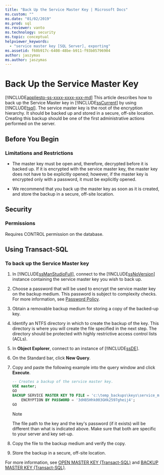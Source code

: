 ```yaml
---
title: "Back Up the Service Master Key | Microsoft Docs"
ms.custom: ""
ms.date: "01/02/2019"
ms.prod: sql
ms.reviewer: vanto
ms.technology: security
ms.topic: conceptual
helpviewer_keywords: 
  - "service master key [SQL Server], exporting"
ms.assetid: f60b917c-6408-48be-b911-f93b05796904
author: jaszymas
ms.author: jaszymas
---
```

# Back Up the Service Master Key
[!INCLUDE[appliesto-ss-xxxx-xxxx-xxx-md](../../../includes/appliesto-ss-xxxx-xxxx-xxx-md.md)]
  This article describes how to back up the Service Master key in [!INCLUDE[ssCurrent](../../../includes/sscurrent-md.md)] by using [!INCLUDE[tsql](../../../includes/tsql-md.md)]. The service master key is the root of the encryption hierarchy. It should be backed up and stored in a secure, off-site location. Creating this backup should be one of the first administrative actions performed on the server.  

## Before You Begin  
  
### Limitations and Restrictions  

- The master key must be open and, therefore, decrypted before it is backed up. If it is encrypted with the service master key, the master key does not have to be explicitly opened; however, if the master key is encrypted only with a password, it must be explicitly opened.  
  
- We recommend that you back up the master key as soon as it is created, and store the backup in a secure, off-site location.  
  
## Security  
  
### Permissions
Requires CONTROL permission on the database.  
  
## Using Transact-SQL  
  
### To back up the Service Master key
  
1. In [!INCLUDE[ssManStudioFull](../../../includes/ssmanstudiofull-md.md)], connect to the [!INCLUDE[ssNoVersion](../../../includes/ssnoversion-md.md)] instance containing the service master key you wish to back up.  
  
2. Choose a password that will be used to encrypt the service master key on the backup medium. This password is subject to complexity checks. For more information, see [Password Policy](../../../relational-databases/security/password-policy.md).  
  
3. Obtain a removable backup medium for storing a copy of the backed-up key.  
  
4. Identify an NTFS directory in which to create the backup of the key. This directory is where you will create the file specified in the next step. The directory should be protected with highly restrictive access control lists (ACLs).  
  
5. In **Object Explorer**, connect to an instance of [!INCLUDE[ssDE](../../../includes/ssde-md.md)].  
  
6. On the Standard bar, click **New Query**.  
  
7. Copy and paste the following example into the query window and click **Execute**.  
  
    ```sql
    -- Creates a backup of the service master key.
    USE master;
    GO
    BACKUP SERVICE MASTER KEY TO FILE = 'c:\temp_backups\keys\service_master_ key'
        ENCRYPTION BY PASSWORD = '3dH85Hhk003GHk2597gheij4';
    GO
    ```  
  
    > [!NOTE]  
    > The file path to the key and the key's password (if it exists) will be different than what is indicated above. Make sure that both are specific to your server and key set-up.
  
8. Copy the file to the backup medium and verify the copy.  
  
9. Store the backup in a secure, off-site location.  

 For more information, see [OPEN MASTER KEY &#40;Transact-SQL&#41;](../../../t-sql/statements/open-master-key-transact-sql.md) and [BACKUP MASTER KEY &#40;Transact-SQL&#41;](../../../t-sql/statements/backup-master-key-transact-sql.md).  
